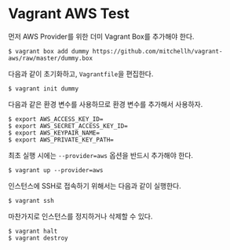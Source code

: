 Vagrant AWS Test
================

먼저 AWS Provider를 위한 더미 Vagrant Box를 추가해야 한다.

```shell
$ vagrant box add dummy https://github.com/mitchellh/vagrant-aws/raw/master/dummy.box
```

다음과 같이 초기화하고, `Vagrantfile`을 편집한다.

```shell
$ vagrant init dummy
```

다음과 같은 환경 변수를 사용하므로 환경 변수를 추가해서 사용하자.

```shell
$ export AWS_ACCESS_KEY_ID=
$ export AWS_SECRET_ACCESS_KEY_ID=
$ export AWS_KEYPAIR_NAME=
$ export AWS_PRIVATE_KEY_PATH=
```

최초 실행 시에는 `--provider=aws` 옵션을 반드시 추가해야 한다.

```shell
$ vagrant up --provider=aws
```

인스턴스에 SSH로 접속하기 위해서는 다음과 같이 실행한다.

```shell
$ vagrant ssh
```

마찬가지로 인스턴스를 정지하거나 삭제할 수 있다.

```shell
$ vagrant halt
$ vagrant destroy
```
